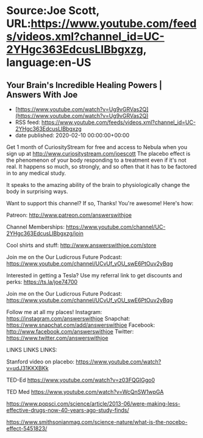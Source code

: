 # Source:Joe Scott, URL:https://www.youtube.com/feeds/videos.xml?channel_id=UC-2YHgc363EdcusLIBbgxzg, language:en-US

## Your Brain's Incredible Healing Powers | Answers With Joe
 - [https://www.youtube.com/watch?v=Ug9vGRVas2Q](https://www.youtube.com/watch?v=Ug9vGRVas2Q)
 - RSS feed: https://www.youtube.com/feeds/videos.xml?channel_id=UC-2YHgc363EdcusLIBbgxzg
 - date published: 2020-02-10 00:00:00+00:00

Get 1 month of CuriosityStream for free and access to Nebula when you sign up at http://www.curiositystream.com/joescott
The placebo effect is the phenomenon of your body responding to a treatment even if it's not real. It happens so much, so strongly, and so often that it has to be factored in to any medical study.

It speaks to the amazing ability of the brain to physiologically change the body in surprising ways.

Want to support this channel? If so, Thanks! You're awesome! Here's how:

Patreon: http://www.patreon.com/answerswithjoe

Channel Memberships: https://www.youtube.com/channel/UC-2YHgc363EdcusLIBbgxzg/join

Cool shirts and stuff: http://www.answerswithjoe.com/store

Join me on the Our Ludicrous Future Podcast:
https://www.youtube.com/channel/UCvUf_yOU_swE6PtOuv2yBqg

Interested in getting a Tesla? Use my referral link to get discounts and perks:
https://ts.la/joe74700

Join me on the Our Ludicrous Future Podcast:
https://www.youtube.com/channel/UCvUf_yOU_swE6PtOuv2yBqg

Follow me at all my places!
Instagram: https://instagram.com/answerswithjoe
Snapchat: https://www.snapchat.com/add/answerswithjoe
Facebook: http://www.facebook.com/answerswithjoe
Twitter: https://www.twitter.com/answerswithjoe

LINKS LINKS LINKS:

Stanford video on placebo:
https://www.youtube.com/watch?v=udJ31KKXBKk

TED-Ed
https://www.youtube.com/watch?v=z03FQGlGgo0

TED Med
https://www.youtube.com/watch?v=WcQnSW1wpGA

https://www.popsci.com/science/article/2013-06/were-making-less-effective-drugs-now-40-years-ago-study-finds/

https://www.smithsonianmag.com/science-nature/what-is-the-nocebo-effect-5451823/

